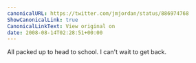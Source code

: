 ```yaml
---
canonicalURL: https://twitter.com/jmjordan/status/886974768
ShowCanonicalLink: true
CanonicalLinkText: View original on
date: 2008-08-14T02:28:51+00:00
---
```

All packed up to head to school. I can't wait to get back.